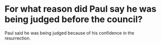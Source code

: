 # For what reason did Paul say he was being judged before the council?

Paul said he was being judged because of his confidence in the resurrection.
